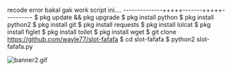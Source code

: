 recode error bakal gak work script ini....
--------------+++++-------+++++----------
$ pkg update && pkg upgrade
$ pkg install python
$ pkg install python2
$ pkg install git 
$ pkg install requests
$ pkg install lolcat
$ pkg install figlet
$ pkg install toilet
$ pkg install wget
$ git clone https://github.com/wayle77/slot-fafafa
$ cd slot-fafafa
$ python2 slot-fafafa.py

![banner2.gif](https://user-images.githubusercontent.com/117302203/205081279-c0b7c0b5-098b-420b-828c-88106c06aa3c.gif)

